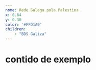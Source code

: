 ```yaml
---
nome: Rede Galega pola Palestina
x: 0.64
y: 0.30
color: '#FFD1A0'
children:
    - "BDS Galiza"
---
```

# contido de exemplo